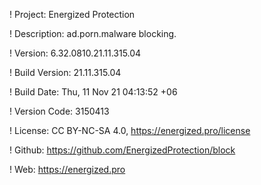 ! Project: Energized Protection

! Description: ad.porn.malware blocking.

! Version: 6.32.0810.21.11.315.04

! Build Version: 21.11.315.04

! Build Date: Thu, 11 Nov 21 04:13:52 +06

! Version Code: 3150413

! License: CC BY-NC-SA 4.0, https://energized.pro/license

! Github: https://github.com/EnergizedProtection/block

! Web: https://energized.pro
